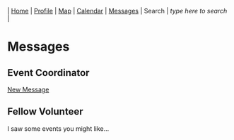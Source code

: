 | [Home](https://pdc1601.github.io/SWEN-101-Group1/) | [Profile](https://pdc1601.github.io/SWEN-101-Group1/profile) | [Map](https://pdc1601.github.io/SWEN-101-Group1/map) | [Calendar](https://pdc1601.github.io/SWEN-101-Group1/calendar) | [Messages](https://pdc1601.github.io/SWEN-101-Group1/messages) | Search | *type here to search* |

# Messages

## Event Coordinator
  [New Message](https://github.com/pdc1601/SWEN-101-Group1/blob/master/coordinator_chat.md)
  
  
## Fellow Volunteer
  I saw some events you might like...
